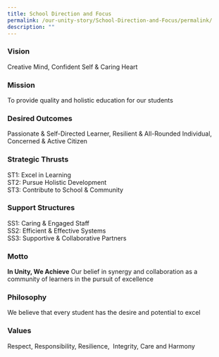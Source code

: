 ```yaml
---
title: School Direction and Focus
permalink: /our-unity-story/School-Direction-and-Focus/permalink/
description: ""
---
```

### **Vision**  
Creative Mind, Confident Self & Caring Heart

### **Mission**  
To provide quality and holistic education for our students

### **Desired Outcomes**
Passionate & Self-Directed Learner, Resilient & All-Rounded Individual, Concerned & Active Citizen

### **Strategic Thrusts**
ST1: Excel in Learning
<br>ST2: Pursue Holistic Development
<br>ST3: Contribute to School & Community

### **Support Structures**
SS1: Caring & Engaged Staff
<br>SS2: Efficient & Effective Systems
<br>SS3: Supportive & Collaborative Partners

### **Motto**
**In Unity, We Achieve**
Our belief in synergy and collaboration as a community of learners in the pursuit of excellence

### **Philosophy**
We believe that every student has the desire and potential to excel

### **Values**  
Respect, Responsibility, Resilience,  Integrity, Care and Harmony